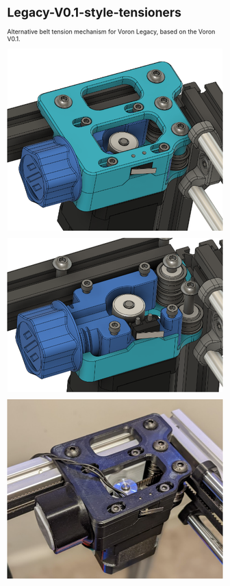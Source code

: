 # Legacy-V0.1-style-tensioners
Alternative belt tension mechanism for Voron Legacy, based on the Voron V0.1.

![pic1.png](/pic1.png)

![pic2.png](/pic2.png)

![photo1.png](/photo1.png)
